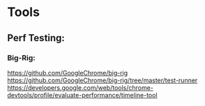 # Tools

## Perf Testing:

### Big-Rig:

https://github.com/GoogleChrome/big-rig
https://github.com/GoogleChrome/big-rig/tree/master/test-runner
https://developers.google.com/web/tools/chrome-devtools/profile/evaluate-performance/timeline-tool